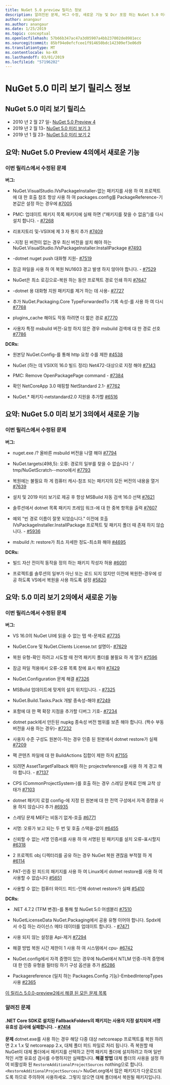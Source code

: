 ```yaml
---
title: NuGet 5.0 preview 릴리스 정보
description: 알려진된 문제, 버그 수정, 새로운 기능 및 Dcr 포함 하는 NuGet 5.0 미리 보기에 대 한 릴리스 정보입니다.
author: anangaur
ms.author: anangaur
ms.date: 1/25/2019
ms.topic: conceptual
ms.openlocfilehash: 57b66b347ac47a3d05907a4bb237002de8981ecc
ms.sourcegitcommit: 85bf94e0efcfcee1f914650bdc142309ef3e06d9
ms.translationtype: MT
ms.contentlocale: ko-KR
ms.lasthandoff: 03/01/2019
ms.locfileid: "57196202"
---
```

# <a name="nuget-50-preview-release-notes"></a>NuGet 5.0 미리 보기 릴리스 정보

## <a name="nuget-50-preview-releases"></a>NuGet 5.0 미리 보기 릴리스

* 2010 년 2 월 27 일- [NuGet 5.0 Preview 4](#summary-whats-new-in-50-preview-4)
* 2019 년 2 월 13- [NuGet 5.0 미리 보기 3](#summary-whats-new-in-50-preview-3)
* 2019 년 1 월 23- [NuGet 5.0 미리 보기 2](#summary-whats-new-in-50-preview-2)

## <a name="summary-whats-new-in-nuget-50-preview-4"></a>요약: NuGet 5.0 Preview 4의에서 새로운 기능

### <a name="issues-fixed-in-this-release"></a>이번 릴리스에서 수정된 문제

**버그:**

* NuGet.VisualStudio.IVsPackageInstaller-없는 패키지를 사용 하 여 프로젝트에 대 한 호출 참조 항상 사용 하 여 packages.config를 PackageReference-기본값은 설정 하는 경우에 [#7005](https://github.com/NuGet/Home/issues/7005)

* PMC: 업데이트 패키지 목록 패키지에 실패 하면 ("패키지를 찾을 수 없음")를 다시 설치 합니다. - [#7268](https://github.com/NuGet/Home/issues/7268)

* 리포지토리 및-VSIX에 제 3 자 통지 추가 [#7409](https://github.com/NuGet/Home/issues/7409)

* -지정 된 버전이 없는 경우 최신 버전을 설치 해야 하는 NuGet.VisualStudio.IVsPackageInstaller.InstallPackage [#7493](https://github.com/NuGet/Home/issues/7493)

* -dotnet nuget push 대화형 지원- [#7519](https://github.com/NuGet/Home/issues/7519)

* 잠금 파일을 사용 하 여 복원 NU1603 경고 발생 하지 않아야 합니다. - [#7529](https://github.com/NuGet/Home/issues/7529)

* NuGet은 최소 로깅으로-복원 하는 동안 프로젝트 경로 인쇄 하지 [#7647](https://github.com/NuGet/Home/issues/7647)

* -dotnet 용 대화형 지원 패키지를 제거 하는 데 사용- [#7727](https://github.com/NuGet/Home/issues/7727)

* 추가 NuGet.Packaging.Core TypeForwardedTo 기록 속성-를 사용 하 여 다시 [#7768](https://github.com/NuGet/Home/issues/7768)

* plugins_cache 해야도 작동 하려면 더 짧은 경로 [#7770](https://github.com/NuGet/Home/issues/7770)

* 사용자 특정 msbuild 버전-요청 하지 않은 경우 msbuild 검색에 대 한 경로 선호 [#7786](https://github.com/NuGet/Home/issues/7786)

**DCRs:**

* 원본당 NuGet.Config-를 통해 http 요청 수를 제한 [#4538](https://github.com/NuGet/Home/issues/4538)

* NuGet (하는 데 VSIX의 16.0 빌드 정리) Net472-대상으로 지정 해야 [#7143](https://github.com/NuGet/Home/issues/7143)

* PMC: Remove OpenPackagePage command - [#7384](https://github.com/NuGet/Home/issues/7384)

* 확인 NetCoreApp 3.0 매핑할 NetStandard 2.1- [#7762](https://github.com/NuGet/Home/issues/7762)

* NuGet.* 패키지-netstandard2.0 지원을 추가할 [#6516](https://github.com/NuGet/Home/issues/6516)


## <a name="summary-whats-new-in-nuget-50-preview-3"></a>요약: NuGet 5.0 미리 보기 3의에서 새로운 기능

### <a name="issues-fixed-in-this-release"></a>이번 릴리스에서 수정된 문제 

**버그:**

* nuget.exe /? 올바른 msbuild 버전을 나열 해야 [#7794](https://github.com/NuGet/Home/issues/7794)

* NuGet.targets(498,5): 오류: 경로의 일부를 찾을 수 없습니다 ' / tmp/NuGetScratch--mono에서 [#7793](https://github.com/NuGet/Home/issues/7793)

* 복원에는 불필요 하 게 컴퓨터 캐시-참조 되는 패키지의 모든 버전의 내용을 열거 [#7639](https://github.com/NuGet/Home/issues/7639)

* 설치 및 2019 미리 보기로 제공 후 항상 MSBuild 자동 검색 16.0 선택 [#7621](https://github.com/NuGet/Home/issues/7621)

* 솔루션에서 dotnet 목록 패키지 프레임 워크-에 대 한 중복 항목을 출력 [#7607](https://github.com/NuGet/Home/issues/7607)

* 예외 "빈 경로 이름이 잘못 되었습니다." 이전에 호출 IVsPackageInstaller.InstallPackage 프로젝트 및 패키지 폴더 때 존재 하지 않습니다. - [#5936](https://github.com/NuGet/Home/issues/5936)

* msbuild /t: restore가 최소 자세한 정도-최소화 해야 [#4695](https://github.com/NuGet/Home/issues/4695)

**DCRs:**

* 빌드 자산 전이적 동작을 정의 하는 패키지 작성자 허용 [#6091](https://github.com/NuGet/Home/issues/6091)

* 프로젝트를 솔루션의 일부가 아닌 또는 로드 되지 않지만 이전에 복원한-경우에 성공 하도록 VS에서 복원을 사용 하도록 설정 [#5820](https://github.com/NuGet/Home/issues/5820)


## <a name="summary-whats-new-in-50-preview-2"></a>요약: 5.0 미리 보기 2의에서 새로운 기능

### <a name="issues-fixed-in-this-release"></a>이번 릴리스에서 수정된 문제

**버그:**

* VS 16.0의 NuGet UI에 읽을 수 없는 탭 색-문제로 [#7735](https://github.com/NuGet/Home/issues/7735)

* NuGet.Core 및 NuGet.Clients License.txt 설명이- [#7629](https://github.com/NuGet/Home/issues/7629)

* 복원 유형-확인 하려고 시도할 때 전역 패키지 폴더를 불필요 하 게 열거 [#7596](https://github.com/NuGet/Home/issues/7596)

* 잠금 파일 적용에서 오류-오류 목록 창에 표시 해야 [#7429](https://github.com/NuGet/Home/issues/7429)

* NuGet.Configuration 문제 해결 [#7326](https://github.com/NuGet/Home/issues/7326)

* MSBuild 업데이트에 맞게의 설치 위치입니다.  - [#7325](https://github.com/NuGet/Home/issues/7325)

* NuGet.Build.Tasks.Pack 개발 종속성-해야 [#7249](https://github.com/NuGet/Home/issues/7249)

* 포함에 대 한 팩 확장 지점을 추가할 디버그 기호- [#7234](https://github.com/NuGet/Home/issues/7234)

* dotnet pack에서 만든된 nupkg 종속성 버전 범위를 보존 해야 합니다. (짝수 부동 버전을 사용 하는 경우)- [#7232](https://github.com/NuGet/Home/issues/7232)

* 사용자 수준 구성도 원본이-하는 경우 인증 된 원본에서 dotnet restore가 실패 [#7209](https://github.com/NuGet/Home/issues/7209)

* 팩 콘텐츠 파일에 대 한 BuildActions 집합이 제한 하지 [#7155](https://github.com/NuGet/Home/issues/7155)

* 되려면 AssetTargetFallback 해야 하는 projectreference를 사용 하 게 경고 해야 합니다. - [#7137](https://github.com/NuGet/Home/issues/7137)

* CPS (CommonProjectSystem-)를 호출 하는 경우 스레딩 문제로 인해 교착 상태가 [#7103](https://github.com/NuGet/Home/issues/7103)

* dotnet 패키지 로컬 config-에 지정 된 원본에 대 한 전역 구성에서 자격 증명을 사용 하지 않습니다 추가 [#6935](https://github.com/NuGet/Home/issues/6935)

* 스레딩 문제 MEF는 비동기 없게-호출 [#6771](https://github.com/NuGet/Home/issues/6771)

* 서명: 오류가 보고 되는 두 번 및 호출 스택을-없이 [#6455](https://github.com/NuGet/Home/issues/6455)

* 신뢰할 수 없는 서명 인증서를 사용 하 여 서명된 된 패키지를 설치 오류-표시할지 [#6318](https://github.com/NuGet/Home/issues/6318)

* 2 프로젝트 obj 디렉터리를 공유 하는 경우 NuGet 복원 괜찮음 부적절 하 게 [#6114](https://github.com/NuGet/Home/issues/6114)

* PAT-인증 된 피드의 패키지를 사용 하 여 Linux에서 dotnet restore를 사용 하 여 사용할 수 없습니다 [#5651](https://github.com/NuGet/Home/issues/5651)

* 사용할 수 없는 컴퓨터 와이드 피드-인해 dotnet restore가 실패 [#5410](https://github.com/NuGet/Home/issues/5410)

**DCRs:**

* .NET 4.7.2 (TFM 변경)-를 통해 할 NuGet 5.0 어셈블리 [#7510](https://github.com/NuGet/Home/issues/7510)

* NuGetLicenseData NuGet.Packaging에서 공용 유형 이어야 합니다. Spdx에서 수집 하는 라이선스 메타 데이터를 업데이트 합니다. - [#7471](https://github.com/NuGet/Home/issues/7471)

* 사용 되지 않는 설정을 Api-제거 [#7294](https://github.com/NuGet/Home/issues/7294)

* 해결 방법 복원 시간 제한이 1 사용 하 여 시스템에서 cpu- [#6742](https://github.com/NuGet/Home/issues/6742)

* NuGet.config에서 자격 증명이 있는 경우에 NuGet에서 NTLM 인증-자격 증명에 대 한 인증 유형을 필터링 하기 구성 옵션을 추가 [#5286](https://github.com/NuGet/Home/issues/5286)

* Packagereference (일치 하는 Packages.Config 기능)-EmbedInteropTypes 사용 [#2365](https://github.com/NuGet/Home/issues/2365)

[이 릴리스 5.0.0-preview2에서 해결 된 모든 문제 목록](https://github.com/NuGet/Home/issues?q=is%3Aissue+is%3Aclosed+milestone%3A%224.9.2")

### <a name="known-issues"></a>알려진 문제

#### <a name="packages-in-fallbackfolders-installed-by-net-core-sdk-are-custom-installed-and-fail-signature-validation---7414httpsgithubcomnugethomeissues7414"></a>.NET Core SDK로 설치된 FallbackFolders의 패키지는 사용자 지정 설치되며 서명 유효성 검사에 실패합니다. - [#7414](https://github.com/NuGet/Home/issues/7414)
**문제** dotnet.exe를 사용 하는 경우 해당 다중 대상 netcoreapp 프로젝트를 복원 하려면 2.x 1.x 및 netcoreapp 2.x, 대체 폴더 피드 파일로 처리 됩니다. 즉 복원할 때 NuGet이 대체 폴더에서 패키지를 선택하고 전역 패키지 폴더에 설치하려고 하며 일반적인 서명 유효성 검사를 수행하지만 실패합니다.
**해결 방법** 대체 폴더의 사용을 설정 하 여 비활성화 된 `RestoreAdditionalProjectSources` nothing으로 합니다. `<RestoreAdditionalProjectSources/>` NuGet.org에서 많은 패키지가 다운로드되도록 하므로 주의하여 사용하세요. 그렇지 않으면 대체 폴더에서 복원될 패키지입니다.
